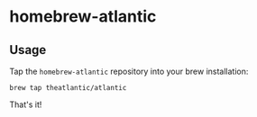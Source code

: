 # homebrew-atlantic

## Usage

Tap the `homebrew-atlantic` repository into your brew installation:

    brew tap theatlantic/atlantic

That's it!
